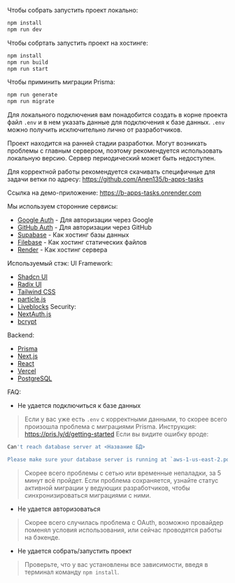 Чтобы собрать запустить проект локально:
```bash
npm install
npm run dev
```
Чтобы собртать запустить проект на хостинге:
```bash
npm install
npm run build
npm run start
```
Чтобы приминить миграции Prisma:
```bash
npm run generate
npm run migrate
```
Для локального подключения вам понадобится создать в корне проекта файл `.env` и в нем указать данные для подключения к базе данных.
`.env` можно получить исключительно лично от разработчиков.

Проект находится на ранней стадии разработки.
Могут возникать проблемы с главным сервером, поэтому рекомендуется использовать локальную версию.
Сервер периодический может быть недоступен.

Для корректной работы рекомендуется скачивать специфичные для задачи ветки по адресу: https://github.com/Anen135/b-apps-tasks

Ссылка на демо-приложение: https://b-apps-tasks.onrender.com

Мы используем сторонние сервисы:
- [Google Auth](https://developers.google.com/identity/protocols/oauth2/web-experience-apps) - Для авторизации через Google
- [GitHub Auth](https://docs.github.com/en/apps/oauth-apps/building-oauth-apps/authorizing-oauth-apps) - Для авторизации через GitHub
- [Supabase](https://supabase.com/) - Как хостинг базы данных
- [Filebase](https://filebase.com/) - Как хостинг статических файлов
- [Render](https://render.com/) - Как хостинг сервера

Используемый стэк:
  UI Framework:
  - [Shadcn UI](https://shadcn.com/)
  - [Radix UI](https://www.radix-ui.com/)
  - [Tailwind CSS](https://tailwindcss.com/)
  - [particle.js](https://github.com/matteobruni/tsparticles)
  - [Liveblocks](https://liveblocks.io/)
  Security:
  - [NextAuth.js](https://next-auth.js.org/)
  - [bcrypt](https://www.npmjs.com/package/bcrypt)

  Backend:
  - [Prisma](https://www.prisma.io/)
  - [Next.js](https://nextjs.org/)
  - [React](https://reactjs.org/)
  - [Vercel](https://vercel.com/)
  - [PostgreSQL](https://www.postgresql.org/)

  FAQ:
  - Не удается подключиться к базе данных
  > Если у вас уже есть `.env` с корректными данными, то скорее всего произошла проблема с миграциями Prisma. Инструкция: https://pris.ly/d/getting-started
  > Если вы видите ошибку вроде: 
  ```bash
  Can't reach database server at <Название БД>      

Please make sure your database server is running at `aws-1-us-east-2.pooler.supabase.com:6543`.
```
> Скорее всего проблемы с сетью или временные непаладки, за 5 минут всё пройдет.
  Если проблема сохраняется, узнайте статус активной миграции у ведующих разработчиков, чтобы синхронизироваться миграциями с ними.
  - Не удается авторизоваться
  > Скорее всего случилась проблема с OAuth, возможно провайдер поменял условия использования, или сейчас проводятся работы на бэкенде.
  - Не удается собрать/запустить проект
  > Проверьте, что у вас установлены все зависимости, введя в терминал команду `npm install`.